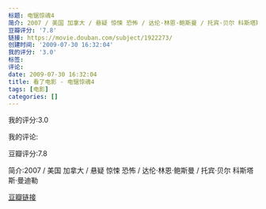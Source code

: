```yaml
---
标题: 电锯惊魂4
简介: 2007 / 美国 加拿大 / 悬疑 惊悚 恐怖 / 达伦·林恩·鲍斯曼 / 托宾·贝尔 科斯塔斯·曼迪勒
豆瓣评分: '7.8'
链接: https://movie.douban.com/subject/1922273/
创建时间: '2009-07-30 16:32:04'
我的评分: '3.0'
标签:
评论:
date: 2009-07-30 16:32:04
title: 看了电影 - 电锯惊魂4
tags: [电影]
categories: []
---
```


我的评分:3.0

我的评论:

豆瓣评分:7.8

简介:2007 / 美国 加拿大 / 悬疑 惊悚 恐怖 / 达伦·林恩·鲍斯曼 / 托宾·贝尔 科斯塔斯·曼迪勒

[豆瓣链接](https://movie.douban.com/subject/1922273/)

